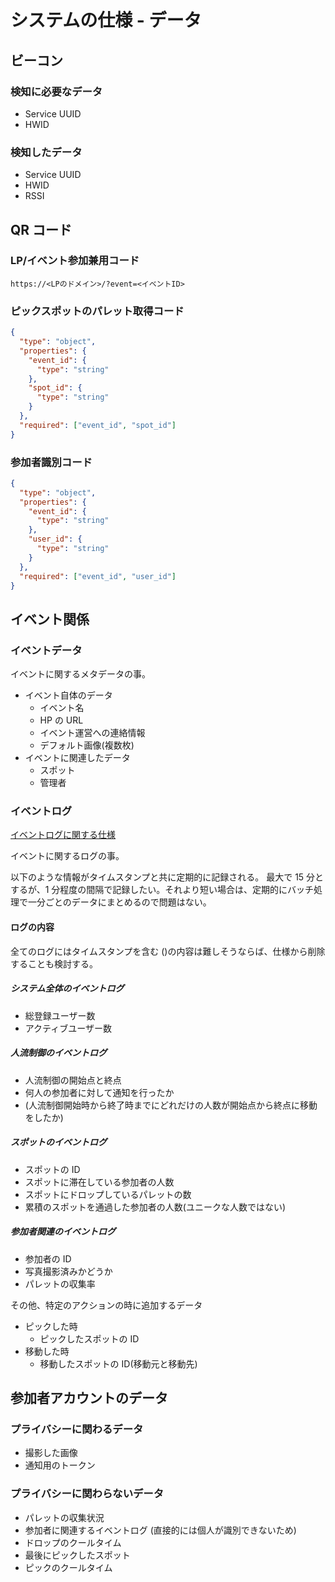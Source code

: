 # システムの仕様 - データ

## ビーコン

### 検知に必要なデータ

- Service UUID
- HWID

### 検知したデータ

- Service UUID
- HWID
- RSSI

## QR コード

### LP/イベント参加兼用コード

`https://<LPのドメイン>/?event=<イベントID>`

### ピックスポットのパレット取得コード

```JSON
{
  "type": "object",
  "properties": {
    "event_id": {
      "type": "string"
    },
    "spot_id": {
      "type": "string"
    }
  },
  "required": ["event_id", "spot_id"]
}
```

### 参加者識別コード

```JSON
{
  "type": "object",
  "properties": {
    "event_id": {
      "type": "string"
    },
    "user_id": {
      "type": "string"
    }
  },
  "required": ["event_id", "user_id"]
}
```

## イベント関係

### イベントデータ

イベントに関するメタデータの事。

- イベント自体のデータ
  - イベント名
  - HP の URL
  - イベント運営への連絡情報
  - デフォルト画像(複数枚)
- イベントに関連したデータ
  - スポット
  - 管理者

### イベントログ

[イベントログに関する仕様](./event_log.md)

イベントに関するログの事。

以下のような情報がタイムスタンプと共に定期的に記録される。
最大で 15 分とするが、1 分程度の間隔で記録したい。それより短い場合は、定期的にバッチ処理で一分ごとのデータにまとめるので問題はない。

#### ログの内容

全てのログにはタイムスタンプを含む
()の内容は難しそうならば、仕様から削除することも検討する。

##### システム全体のイベントログ

- 総登録ユーザー数
- アクティブユーザー数

##### 人流制御のイベントログ

- 人流制御の開始点と終点
- 何人の参加者に対して通知を行ったか
- (人流制御開始時から終了時までにどれだけの人数が開始点から終点に移動をしたか)

##### スポットのイベントログ

- スポットの ID
- スポットに滞在している参加者の人数
- スポットにドロップしているパレットの数
- 累積のスポットを通過した参加者の人数(ユニークな人数ではない)

##### 参加者関連のイベントログ

- 参加者の ID
- 写真撮影済みかどうか
- パレットの収集率

その他、特定のアクションの時に追加するデータ

- ピックした時
  - ピックしたスポットの ID
- 移動した時
  - 移動したスポットの ID(移動元と移動先)

## 参加者アカウントのデータ

### プライバシーに関わるデータ

- 撮影した画像
- 通知用のトークン

### プライバシーに関わらないデータ

- パレットの収集状況
- 参加者に関連するイベントログ
  (直接的には個人が識別できないため)
- ドロップのクールタイム
- 最後にピックしたスポット
- ピックのクールタイム
